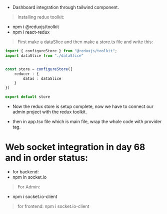 - Dashboard integration through tailwind component.
> Installing redux toolkit:
- npm i @reduxjs/toolkit
- npm i react-redux

>First make a dataSlice and then make a store.ts file and write this:
```ts
import { configureStore } from "@reduxjs/toolkit";
import dataSlice from "./dataSlice"


const store = configureStore({
    reducer : {
        datas : dataSlice
    }
})

export default store
```
- Now the redux store is setup complete, now we have to connect our admin project with the redux toolkit.

- then in app.tsx file which is main file, wrap the whole code with provider tag.


# Web socket integration in day 68 and in order status:
- for backend:
- npm in socket.io
> For Admin:
-  npm i socket.io-client
>for frontend:
 npm i socket.io-client 